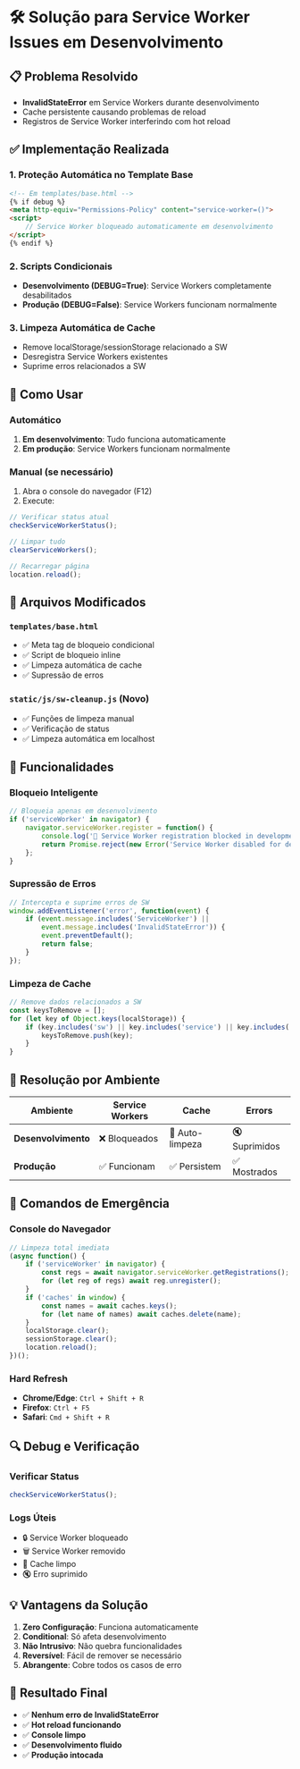 # 🛠️ Solução para Service Worker Issues em Desenvolvimento

## 📋 Problema Resolvido
- **InvalidStateError** em Service Workers durante desenvolvimento
- Cache persistente causando problemas de reload
- Registros de Service Worker interferindo com hot reload

## ✅ Implementação Realizada

### 1. **Proteção Automática no Template Base**
```html
<!-- Em templates/base.html -->
{% if debug %}
<meta http-equiv="Permissions-Policy" content="service-worker=()">
<script>
    // Service Worker bloqueado automaticamente em desenvolvimento
</script>
{% endif %}
```

### 2. **Scripts Condicionais**
- **Desenvolvimento (DEBUG=True)**: Service Workers completamente desabilitados
- **Produção (DEBUG=False)**: Service Workers funcionam normalmente

### 3. **Limpeza Automática de Cache**
- Remove localStorage/sessionStorage relacionado a SW
- Desregistra Service Workers existentes
- Suprime erros relacionados a SW

## 🚀 Como Usar

### Automático
1. **Em desenvolvimento**: Tudo funciona automaticamente
2. **Em produção**: Service Workers funcionam normalmente

### Manual (se necessário)
1. Abra o console do navegador (F12)
2. Execute:
```javascript
// Verificar status atual
checkServiceWorkerStatus();

// Limpar tudo
clearServiceWorkers();

// Recarregar página
location.reload();
```

## 📁 Arquivos Modificados

### `templates/base.html`
- ✅ Meta tag de bloqueio condicional
- ✅ Script de bloqueio inline
- ✅ Limpeza automática de cache
- ✅ Supressão de erros

### `static/js/sw-cleanup.js` (Novo)
- ✅ Funções de limpeza manual
- ✅ Verificação de status
- ✅ Limpeza automática em localhost

## 🔧 Funcionalidades

### Bloqueio Inteligente
```javascript
// Bloqueia apenas em desenvolvimento
if ('serviceWorker' in navigator) {
    navigator.serviceWorker.register = function() {
        console.log('🚫 Service Worker registration blocked in development');
        return Promise.reject(new Error('Service Worker disabled for development'));
    };
}
```

### Supressão de Erros
```javascript
// Intercepta e suprime erros de SW
window.addEventListener('error', function(event) {
    if (event.message.includes('ServiceWorker') || 
        event.message.includes('InvalidStateError')) {
        event.preventDefault();
        return false;
    }
});
```

### Limpeza de Cache
```javascript
// Remove dados relacionados a SW
const keysToRemove = [];
for (let key of Object.keys(localStorage)) {
    if (key.includes('sw') || key.includes('service') || key.includes('worker')) {
        keysToRemove.push(key);
    }
}
```

## 🎯 Resolução por Ambiente

| Ambiente | Service Workers | Cache | Errors |
|----------|----------------|-------|--------|
| **Desenvolvimento** | ❌ Bloqueados | 🧹 Auto-limpeza | 🔇 Suprimidos |
| **Produção** | ✅ Funcionam | ✅ Persistem | ✅ Mostrados |

## 🚨 Comandos de Emergência

### Console do Navegador
```javascript
// Limpeza total imediata
(async function() {
    if ('serviceWorker' in navigator) {
        const regs = await navigator.serviceWorker.getRegistrations();
        for (let reg of regs) await reg.unregister();
    }
    if ('caches' in window) {
        const names = await caches.keys();
        for (let name of names) await caches.delete(name);
    }
    localStorage.clear();
    sessionStorage.clear();
    location.reload();
})();
```

### Hard Refresh
- **Chrome/Edge**: `Ctrl + Shift + R`
- **Firefox**: `Ctrl + F5`
- **Safari**: `Cmd + Shift + R`

## 🔍 Debug e Verificação

### Verificar Status
```javascript
checkServiceWorkerStatus();
```

### Logs Úteis
- 🔒 Service Worker bloqueado
- 🗑️ Service Worker removido
- 🧹 Cache limpo
- 🔇 Erro suprimido

## 💡 Vantagens da Solução

1. **Zero Configuração**: Funciona automaticamente
2. **Conditional**: Só afeta desenvolvimento
3. **Não Intrusivo**: Não quebra funcionalidades
4. **Reversível**: Fácil de remover se necessário
5. **Abrangente**: Cobre todos os casos de erro

## 🎉 Resultado Final

- ✅ **Nenhum erro de InvalidStateError**
- ✅ **Hot reload funcionando**
- ✅ **Console limpo**
- ✅ **Desenvolvimento fluido**
- ✅ **Produção intocada**